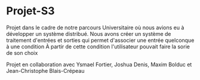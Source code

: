 # Projet-S3

Projet dans le cadre de notre parcours Universitaire où nous avions eu à développer un système distribué.
Nous avons créer un système de traitement d'entrées et sorties qui permet d'associer une entrée quelconque à une condition
À partir de cette condition l'utilisateur pouvait faire la sorie de son choix

Projet en collaboration avec 
Ysmael Fortier, 
Joshua Denis, 
Maxim Bolduc et 
Jean-Christophe Blais-Crépeau

